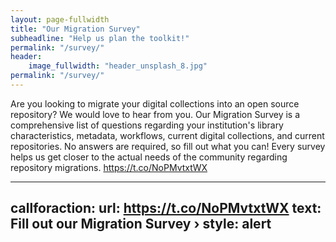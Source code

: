 ```yaml
---
layout: page-fullwidth
title: "Our Migration Survey"
subheadline: "Help us plan the toolkit!"
permalink: "/survey/"
header:
    image_fullwidth: "header_unsplash_8.jpg"
permalink: "/survey/"
---
```


Are you looking to migrate your digital collections into an open source repository? We would love to hear from you.  Our Migration Survey is a comprehensive list of questions regarding your institution's library characteristics, metadata, workflows, current digital collections, and current repositories. No answers are required, so fill out what you can! Every survey helps us get closer to the actual needs of the community regarding repository migrations.  https://t.co/NoPMvtxtWX

---
callforaction:
  url: https://t.co/NoPMvtxtWX
  text: Fill out our Migration Survey ›
  style: alert
---
